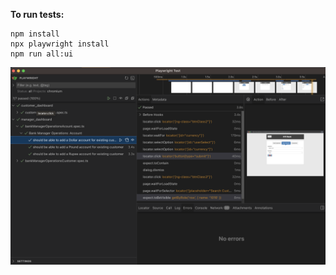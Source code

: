 **To run tests:**

```
npm install
npx playwright install
npm run all:ui
```
![Execution result](/exec_result.png)

